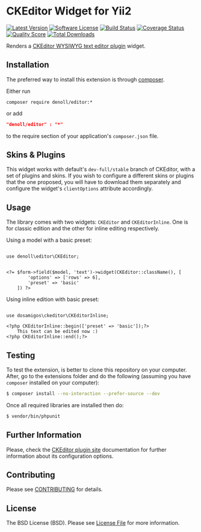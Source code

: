 CKEditor Widget for Yii2
========================

[![Latest Version](https://img.shields.io/github/tag/2amigos/yii2-ckeditor-widget.svg?style=flat-square&label=release)](https://github.com/2amigos/yii2-ckeditor-widget/tags)
[![Software License](https://img.shields.io/badge/license-BSD-brightgreen.svg?style=flat-square)](LICENSE.md)
[![Build Status](https://img.shields.io/travis/2amigos/yii2-ckeditor-widget/master.svg?style=flat-square)](https://travis-ci.org/2amigos/yii2-ckeditor-widget)
[![Coverage Status](https://img.shields.io/scrutinizer/coverage/g/2amigos/yii2-ckeditor-widget.svg?style=flat-square)](https://scrutinizer-ci.com/g/2amigos/yii2-ckeditor-widget/code-structure)
[![Quality Score](https://img.shields.io/scrutinizer/g/2amigos/yii2-ckeditor-widget.svg?style=flat-square)](https://scrutinizer-ci.com/g/2amigos/yii2-ckeditor-widget)
[![Total Downloads](https://img.shields.io/packagist/dt/2amigos/yii2-ckeditor-widget.svg?style=flat-square)](https://packagist.org/packages/2amigos/yii2-ckeditor-widget)

Renders a [CKEditor WYSIWYG text editor plugin](http://www.ckeditor.com) widget.

Installation
------------
The preferred way to install this extension is through [composer](http://getcomposer.org/download/).

Either run

```
composer require denoll/editor:*
```
or add

```json
"denoll/editor" : "*"
```

to the require section of your application's `composer.json` file.

Skins & Plugins
---------------

This widget works with default's `dev-full/stable` branch of CKEditor, with a set of plugins and skins. If you wish to
configure a different skins or plugins that the one proposed, you will have to download them separately and configure
the widget's `clientOptions` attribute accordingly.


Usage
-----
The library comes with two widgets: `CKEditor` and `CKEditorInline`. One is for classic edition and the other for inline
editing respectively.

Using a model with a basic preset:

```

use denoll\editor\CKEditor;


<?= $form->field($model, 'text')->widget(CKEditor::className(), [
        'options' => ['rows' => 6],
        'preset' => 'basic'
    ]) ?>
```
Using inline edition with basic preset:

```

use dosamigos\ckeditor\CKEditorInline;

<?php CKEditorInline::begin(['preset' => 'basic']);?>
    This text can be edited now :)
<?php CKEditorInline::end();?>
```

Testing
-------

To test the extension, is better to clone this repository on your computer. After, go to the extensions folder and do
the following (assuming you have `composer` installed on your computer):

```bash
$ composer install --no-interaction --prefer-source --dev
```
Once all required libraries are installed then do:

```bash
$ vendor/bin/phpunit
```

Further Information
-------------------
Please, check the [CKEditor plugin site](http://www.ckeditor.com) documentation for further information about its configuration options.

Contributing
------------

Please see [CONTRIBUTING](CONTRIBUTING.md) for details.


License
-------

The BSD License (BSD). Please see [License File](LICENSE.md) for more information.


>
